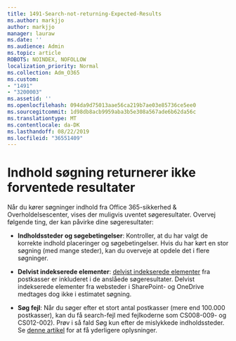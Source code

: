 ```yaml
---
title: 1491-Search-not-returning-Expected-Results
ms.author: markjjo
author: markjjo
manager: lauraw
ms.date: ''
ms.audience: Admin
ms.topic: article
ROBOTS: NOINDEX, NOFOLLOW
localization_priority: Normal
ms.collection: Adm_O365
ms.custom:
- "1491"
- "3200003"
ms.assetid: ''
ms.openlocfilehash: 094da9d75013aae56ca219b7ae03e85736ce5ee0
ms.sourcegitcommit: 1d98db8acb9959aba3b5e308a567ade6b62da56c
ms.translationtype: MT
ms.contentlocale: da-DK
ms.lasthandoff: 08/22/2019
ms.locfileid: "36551409"
---
```

# <a name="content-search-not-returning-expected-results"></a>Indhold søgning returnerer ikke forventede resultater

Når du kører søgninger indhold fra Office 365-sikkerhed & Overholdelsescenter, vises der muligvis uventet søgeresultater. Overvej følgende ting, der kan påvirke dine søgeresultater:

- **Indholdssteder og søgebetingelser**: Kontroller, at du har valgt de korrekte indhold placeringer og søgebetingelser. Hvis du har kørt en stor søgning (med mange steder), kan du overveje at opdele det i flere søgninger.

- **Delvist indekserede elementer**: [delvist indekserede elementer](https://docs.microsoft.com/office365/securitycompliance/partially-indexed-items-in-content-search) fra postkasser er inkluderet i de anslåede søgeresultater. Delvist indekserede elementer fra websteder i SharePoint- og OneDrive medtages dog ikke i estimatet søgning.

- **Søg fejl**: Når du søger efter et stort antal postkasser (mere end 100.000 postkasser), kan du få search-fejl med fejlkoderne som CS008-009- og CS012-002). Prøv i så fald Søg kun efter de mislykkede indholdssteder. Se [denne artikel](https://docs.microsoft.com/office365/securitycompliance/retry-failed-content-search) for at få yderligere oplysninger.
